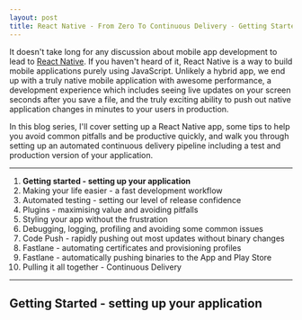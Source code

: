 ```yaml
---
layout: post
title: React Native - From Zero To Continuous Delivery - Getting Started
---
```


It doesn't take long for any discussion about mobile app development to lead to [React Native](https://facebook.github.io/react-native/). If you haven't heard of it, React Native is a way to build mobile applications purely using JavaScript. Unlikely a hybrid app, we end up with a truly native mobile application with awesome performance, a development experience which includes seeing live updates on your screen seconds after you save a file, and the truly exciting ability to push out native application changes in minutes to your users in production.

In this blog series, I'll cover setting up a React Native app, some tips to help you avoid common pitfalls and be productive quickly, and walk you through setting up an automated continuous delivery pipeline including a test and production version of your application.

----------

1. **Getting started - setting up your application**
2. Making your life easier - a fast development workflow
3. Automated testing - setting our level of release confidence
4. Plugins - maximising value and avoiding pitfalls
5. Styling your app without the frustration
6. Debugging, logging, profiling and avoiding some common issues
7. Code Push - rapidly pushing out most updates without binary changes
8. Fastlane - automating certificates and provisioning profiles
9. Fastlane - automatically pushing binaries to the App and Play Store
10. Pulling it all together - Continuous Delivery

----------

## Getting Started - setting up your application